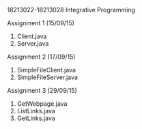 18213022-18213028
Integrative Programming

Assignment 1 (15/09/15)
1. Client.java
2. Server.java

Assignment 2 (17/09/15)
1. SimpleFileClient.java
2. SimpleFileServer.java

Assignment 3 (29/09/15)
1. GetWebpage.java
2. ListLinks.java
3. GetLinks.java
